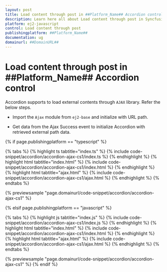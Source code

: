 ```yaml
---
layout: post
title: Load content through post in ##Platform_Name## Accordion control | Syncfusion
description: Learn here all about Load content through post in Syncfusion ##Platform_Name## Accordion control of Syncfusion Essential JS 2 and more.
platform: ej2-javascript
control: Load content through post 
publishingplatform: ##Platform_Name##
documentation: ug
domainurl: ##DomainURL##
---
```


# Load content through post in ##Platform_Name## Accordion control

Accordion supports to load external contents through `AJAX` library. Refer the below steps.

* Import the `Ajax` module from `ej2-base` and initialize with URL path.

* Get data from the Ajax Success event to initialize Accordion with retrieved external path data.

{% if page.publishingplatform == "typescript" %}

 {% tabs %}
{% highlight ts tabtitle="index.ts" %}
{% include code-snippet/accordion/accordion-ajax-cs1/index.ts %}
{% endhighlight %}
{% highlight html tabtitle="index.html" %}
{% include code-snippet/accordion/accordion-ajax-cs1/index.html %}
{% endhighlight %}
{% highlight html tabtitle="ajax.html" %}
{% include code-snippet/accordion/accordion-ajax-cs1/ajax.html %}
{% endhighlight %}
{% endtabs %}
        
{% previewsample "page.domainurl/code-snippet/accordion/accordion-ajax-cs1" %}

{% elsif page.publishingplatform == "javascript" %}

{% tabs %}
{% highlight js tabtitle="index.js" %}
{% include code-snippet/accordion/accordion-ajax-cs1/index.js %}
{% endhighlight %}
{% highlight html tabtitle="index.html" %}
{% include code-snippet/accordion/accordion-ajax-cs1/index.html %}
{% endhighlight %}
{% highlight html tabtitle="ajax.html" %}
{% include code-snippet/accordion/accordion-ajax-cs1/ajax.html %}
{% endhighlight %}
{% endtabs %}

{% previewsample "page.domainurl/code-snippet/accordion/accordion-ajax-cs1" %}
{% endif %}